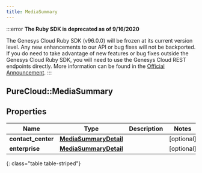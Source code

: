 ```yaml
---
title: MediaSummary
---
```


:::error
**The Ruby SDK is deprecated as of 9/16/2020**

The Genesys Cloud Ruby SDK (v96.0.0) will be frozen at its current version level. Any new enhancements to our API or bug fixes will not be backported. If you do need to take advantage of new features or bug fixes outside the Genesys Cloud Ruby SDK, you will need to use the Genesys Cloud REST endpoints directly. More information can be found in the [Official Announcement](https://developer.mypurecloud.com/forum/t/announcement-genesys-cloud-ruby-sdk-end-of-life/8850).
:::


## PureCloud::MediaSummary

## Properties

|Name | Type | Description | Notes|
|------------ | ------------- | ------------- | -------------|
| **contact_center** | [**MediaSummaryDetail**](MediaSummaryDetail.html) |  | [optional] |
| **enterprise** | [**MediaSummaryDetail**](MediaSummaryDetail.html) |  | [optional] |
{: class="table table-striped"}


